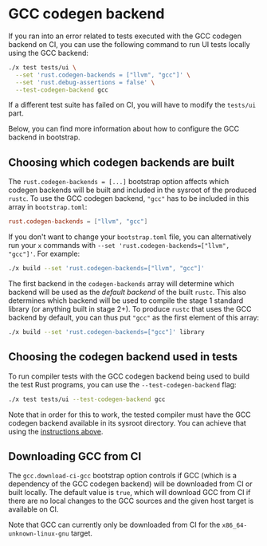 # GCC codegen backend

If you ran into an error related to tests executed with the GCC codegen backend on CI,
you can use the following command to run UI tests locally using the GCC backend:

```bash
./x test tests/ui \
  --set 'rust.codegen-backends = ["llvm", "gcc"]' \
  --set 'rust.debug-assertions = false' \
  --test-codegen-backend gcc
```

If a different test suite has failed on CI, you will have to modify the `tests/ui` part.

Below, you can find more information about how to configure the GCC backend in bootstrap.

## Choosing which codegen backends are built

The `rust.codegen-backends = [...]` bootstrap option affects which codegen backends will be built and
included in the sysroot of the produced `rustc`. To use the GCC codegen backend, `"gcc"` has to
be included in this array in `bootstrap.toml`:

```toml
rust.codegen-backends = ["llvm", "gcc"]
```

If you don't want to change your `bootstrap.toml` file, you can alternatively run your `x`
commands with `--set 'rust.codegen-backends=["llvm", "gcc"]'`. For example:

```bash
./x build --set 'rust.codegen-backends=["llvm", "gcc"]'
```

The first backend in the `codegen-backends` array will determine which backend will be used as the
*default backend* of the built `rustc`. This also determines which backend will be used to compile the
stage 1 standard library (or anything built in stage 2+). To produce `rustc` that uses the GCC backend
by default, you can thus put `"gcc"` as the first element of this array:

```bash
./x build --set 'rust.codegen-backends=["gcc"]' library
```

## Choosing the codegen backend used in tests

To run compiler tests with the GCC codegen backend being used to build the test Rust programs, you can use the
`--test-codegen-backend` flag:

```bash
./x test tests/ui --test-codegen-backend gcc
```

Note that in order for this to work, the tested compiler must have the GCC codegen backend available in its sysroot
directory. You can achieve that using the [instructions above](#choosing-which-codegen-backends-are-built).

## Downloading GCC from CI

The `gcc.download-ci-gcc` bootstrap option controls if GCC (which is a dependency of the GCC codegen backend)
will be downloaded from CI or built locally. The default value is `true`, which will download GCC from CI
if there are no local changes to the GCC sources and the given host target is available on CI.

Note that GCC can currently only be downloaded from CI for the `x86_64-unknown-linux-gnu` target.
